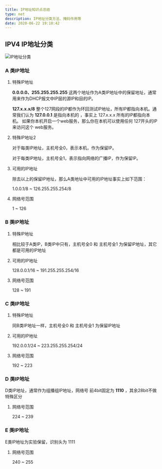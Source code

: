 ```yaml
---
title: IP地址知识点总结
type: net
description: IP地址分类方法、掩码作用等
date: 2020-06-22 19:10:42
---
```



## IPV4 IP地址分类

![IP地址分类](/images/ipaddrs.jpg)


### A 类IP地址

1. 特殊IP地址

    **0.0.0.0、255.255.255.255** 这两个地址作为A类IP地址中的保留地址，通常用来作为DHCP报文中IP层的源IP和目的IP。

    **127.x.x.x/8** 整个127网段的IP都作为环回测试IP地址，所有IP都指向本机。通常我们认为 **127.0.0.1** 是指向本机的
，事实上 127.x.x.x 所有的IP都指向本机。 如果你本机开启一个web服务，那么你在本机可以使用任何 127开头的IP来访问这个
web服务。

2. 特殊IP地址2

    对于每类IP地址，主机号全0，表示本机，作为保留IP。

    对于每类IP地址，主机号全1，表示指向网络的广播IP，作为保留IP。

3. 可用的IP地址

    除去以上的保留IP地址，那么A类地址中可用的IP地址事实上如下范围：

    1.0.0.1/8 ~ 126.255.255.254/8

4. 网络号范围

    1 ~ 126

### B 类IP地址

1. 特殊IP地址
   
   相比较于A类IP，B类IP中只有，主机号全0 和 主机号全1 为保留IP地址，其它都是可用的IP地址

2. 可用的IP地址

    128.0.0.1/16 ~ 191.255.255.254/16

3. 网络号范围

    128 ~ 191

### C 类IP地址

1. 特殊IP地址

    同B类IP地址一样，主机号全0 和 主机号全1 为保留IP地址

2. 可用的IP地址

    192.0.0.1/24 ~ 223.255.255.254/24

3. 网络号范围

    192 ~ 223

### D 类IP地址

D类IP地址，通常作为组播组IP地址，网络号 前4bit固定为 **1110** ，其余28bit不做特殊区分

1. 网络号范围

    224 ~ 239

### E 类IP地址

E类IP地址为实验保留，识别头为 1111 

1. 网络号范围

    240 ~ 255 